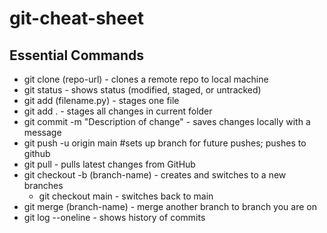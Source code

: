 # git-cheat-sheet

## Essential Commands

* git clone (repo-url) - clones a remote repo to local machine
* git status  - shows status (modified, staged, or untracked)
* git add (filename.py) - stages one file
* git add . - stages all changes in current folder
* git commit -m "Description of change" - saves changes locally with a message
* git push -u origin main #sets up branch for future pushes; pushes to github
* git pull - pulls latest changes from GitHub
* git checkout -b (branch-name) - creates and switches to a new branches
  * git checkout main - switches back to main 
* git merge (branch-name) - merge another branch to branch you are on
* git log --oneline - shows history of commits

